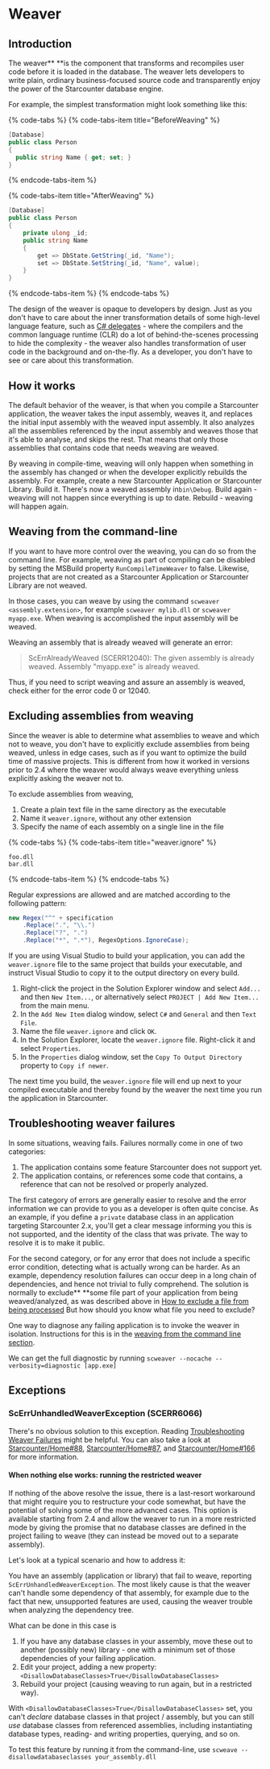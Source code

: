 # Weaver

## Introduction

The weaver** **is the component that transforms and recompiles user code before it is loaded in the database. The weaver lets developers to write plain, ordinary business-focused source code and transparently enjoy the power of the Starcounter database engine.

For example, the simplest transformation might look something like this:

{% code-tabs %}
{% code-tabs-item title="BeforeWeaving" %}
```csharp
[Database]
public class Person
{
  public string Name { get; set; }
}
```
{% endcode-tabs-item %}

{% code-tabs-item title="AfterWeaving" %}
```csharp
[Database]
public class Person
{
    private ulong _id;
    public string Name
    {
        get => DbState.GetString(_id, "Name");
        set => DbState.SetString(_id, "Name", value);
    }
}
```
{% endcode-tabs-item %}
{% endcode-tabs %}

The design of the weaver is opaque to developers by design. Just as you don't have to care about the inner transformation details of some high-level language feature, such as [C\# delegates](http://msdn.microsoft.com/en-us/library/ms173171.aspx) - where the compilers and the common language runtime \(CLR\) do a lot of behind-the-scenes processing to hide the complexity - the weaver also handles transformation of user code in the background and on-the-fly. As a developer, you don't have to see or care about this transformation.

## How it works

The default behavior of the weaver, is that when you compile a Starcounter application, the weaver takes the input assembly, weaves it, and replaces the initial input assembly with the weaved input assembly. It also analyzes all the assemblies referenced by the input assembly and weaves those that it's able to analyse, and skips the rest. That means that only those assemblies that contains code that needs weaving are weaved.

By weaving in compile-time, weaving will only happen when something in the assembly has changed or when the developer explicitly rebuilds the assembly. For example, create a new Starcounter Application or Starcounter Library. Build it. There's now a weaved assembly in`bin\Debug`. Build again - weaving will not happen since everything is up to date. Rebuild - weaving will happen again.

## Weaving from the command-line

If you want to have more control over the weaving, you can do so from the command line. For example, weaving as part of compiling can be disabled by setting the MSBuild property `RunCompileTimeWeaver` to false. Likewise, projects that are not created as a Starcounter Application or Starcounter Library are not weaved.

In those cases, you can weave by using the command `scweaver <assembly.extension>`, for example `scweaver mylib.dll` or `scweaver myapp.exe`. When weaving is accomplished the input assembly will be weaved.

Weaving an assembly that is already weaved will generate an error:

> ScErrAlreadyWeaved \(SCERR12040\): The given assembly is already weaved. Assembly "myapp.exe" is already weaved.

Thus, if you need to script weaving and assure an assembly is weaved, check either for the error code 0 or 12040.

## Excluding assemblies from weaving

Since the weaver is able to determine what assemblies to weave and which not to weave, you don't have to explicitly exclude assemblies from being weaved, unless in edge cases, such as if you want to optimize the build time of massive projects. This is different from how it worked in versions prior to 2.4 where the weaver would always weave everything unless explicitly asking the weaver not to.

To exclude assemblies from weaving,

1. Create a plain text file in the same directory as the executable
2. Name it `weaver.ignore`, without any other extension
3. Specify the name of each assembly on a single line in the file

{% code-tabs %}
{% code-tabs-item title="weaver.ignore" %}
```text
foo.dll
bar.dll
```
{% endcode-tabs-item %}
{% endcode-tabs %}

Regular expressions are allowed and are matched according to the following pattern:

```csharp
new Regex("^" + specification
    .Replace(".", "\\.")
    .Replace("?", ".")
    .Replace("*", ".*"), RegexOptions.IgnoreCase);
```

If you are using Visual Studio to build your application, you can add the `weaver.ignore` file to the same project that builds your executable, and instruct Visual Studio to copy it to the output directory on every build.

1. Right-click the project in the Solution Explorer window and select `Add...` and then `New Item...`, or alternatively select `PROJECT | Add New Item...` from the main menu.
2. In the `Add New Item` dialog window, select `C#` and `General` and then `Text File`.
3. Name the file `weaver.ignore` and click `OK`.
4. In the Solution Explorer, locate the `weaver.ignore` file. Right-click it and select `Properties`.
5. In the `Properties` dialog window, set the `Copy To Output Directory` property to `Copy if newer`.

The next time you build, the `weaver.ignore` file will end up next to your compiled executable and thereby found by the weaver the next time you run the application in Starcounter.

## Troubleshooting weaver failures

In some situations, weaving fails. Failures normally come in one of two categories:

1. The application contains some feature Starcounter does not support yet.
2. The application contains, or references some code that contains, a reference that can not be resolved or properly analyzed.

The first category of errors are generally easier to resolve and the error information we can provide to you as a developer is often quite concise. As an example, if you define a `private` database class in an application targeting Starcounter 2.x, you'll get a clear message informing you this is not supported, and the identity of the class that was private. The way to resolve it is to make it public.

For the second category, or for any error that does not include a specific error condition, detecting what is actually wrong can be harder. As an example, dependency resolution failures can occur deep in a long chain of dependencies, and hence not trivial to fully comprehend. The solution is normally to exclude** **some file part of your application from being weaved/analyzed, as was described above in [How to exclude a file from being processed](weaver.md#how-to-exclude-a-file-from-being-processed) But how should you know what file you need to exclude?

One way to diagnose any failing application is to invoke the weaver in isolation. Instructions for this is in the [weaving from the command line section](weaver.md#weaving-from-the-command-line).

We can get the full diagnostic by running `scweaver --nocache --verbosity=diagnostic [app.exe]`

## Exceptions

### ScErrUnhandledWeaverException \(SCERR6066\)

There's no obvious solution to this exception. Reading [Troubleshooting Weaver Failures](weaver.md#troubleshooting-weaver-failures) might be helpful. You can also take a look at [Starcounter/Home\#88](https://github.com/Starcounter/Home/issues/88), [Starcounter/Home\#87](https://github.com/Starcounter/Home/issues/87), and [Starcounter/Home\#166](https://github.com/Starcounter/Home/issues/166) for more information.

#### When nothing else works: running the restricted weaver
If nothing of the above resolve the issue, there is a last-resort workaround that might require you to restructure your code somewhat, but have the potential of solving some of the more advanced cases. This option is available starting from 2.4 and allow the weaver to run in a more restricted mode by giving the promise that no database classes are defined in the project failing to weave (they can instead be moved out to a separate assembly).

Let's look at a typical scenario and how to address it:

You have an assembly (application or library) that fail to weave, reporting `ScErrUnhandledWeaverException`. The most likely cause is that the weaver can't handle some dependency of that assembly, for example due to the fact that new, unsupported features are used, causing the weaver trouble when analyzing the dependency tree.

What can be done in this case is

1. If you have any database classes in your assembly, move these out to another (possibly new) library - one with a minimum set of those dependencies of your failing application.
2. Edit your project, adding a new property: `<DisallowDatabaseClasses>True</DisallowDatabaseClasses>`
3. Rebuild your project (causing weaving to run again, but in a restricted way).

With `<DisallowDatabaseClasses>True</DisallowDatabaseClasses>` set, you can't *declare* database classes in that project / assembly, but you can still *use* database classes from referenced assemblies, including instantiating database types, reading- and writing properties, querying, and so on.

To test this feature by running it from the command-line, use `scweave --disallowdatabaseclasses your_assembly.dll`
